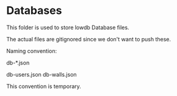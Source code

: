 # Databases
This folder is used to store lowdb Database files.

The actual files are gitignored since we don't want to push these.

Naming convention:

db-*.json

db-users.json
db-walls.json

This convention is temporary.
